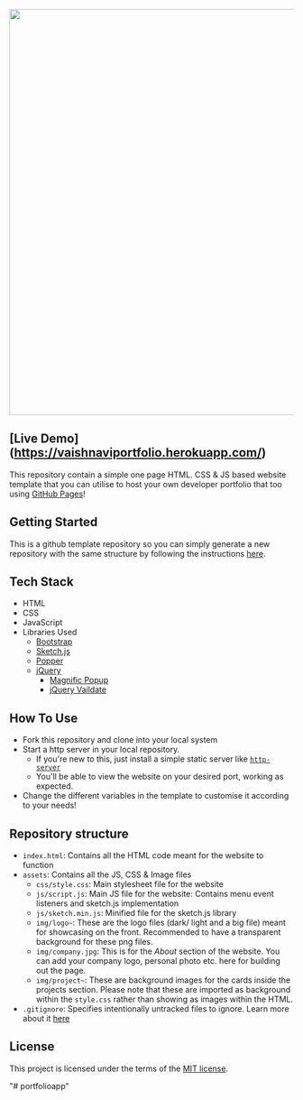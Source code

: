 <p align="center">
  <kbd>
<img src="logo.png" width="720"></img>
  </kbd>
</p>

## [Live Demo] (https://vaishnaviportfolio.herokuapp.com/)

This repository contain a simple one page HTML. CSS & JS based website template that you can utilise to host your own developer portfolio that too using [GitHub Pages](https://pages.github.com/)! 


## Getting Started

This is a github template repository so you can simply generate a new repository with the same structure by following the instructions [here](https://docs.github.com/en/github/creating-cloning-and-archiving-repositories/creating-a-repository-on-github/creating-a-repository-from-a-template).

## Tech Stack
- HTML
- CSS
- JavaScript
- Libraries Used
    - [Bootstrap](https://getbootstrap.com/)
    - [Sketch.js](https://soulwire.github.io/sketch.js/)
    - [Popper](https://popper.js.org/)
    - [jQuery](https://jquery.com/)
        - [Magnific Popup](https://dimsemenov.com/plugins/magnific-popup/)
        - [jQuery Vaildate](https://jqueryvalidation.org/)


## How To Use 

- Fork this repository and clone into your local system
- Start a http server in your local repository.
    - If you're new to this, just install a simple static server like [`http-server`](https://www.npmjs.com/package/http-server)
    - You'll be able to view the website on your desired port, working as expected.
- Change the different variables in the template to customise it according to your needs!

## Repository structure

- `index.html`: Contains all the HTML code meant for the website to function
- `assets`:  Contains all the JS, CSS & Image files
    - `css/style.css`: Main stylesheet file for the website
    - `js/script.js`: Main JS file for the website: Contains menu event listeners and sketch.js implementation
    - `js/sketch.min.js`: Minified file for the sketch.js library
    - `img/logo~`: These are the logo files (dark/ light and a big file) meant for showcasing on the front. Recommended to have a transparent background for these png files.
    - `img/company.jpg`: This is for the *About* section of the website. You can add your company logo, personal photo etc. here for building out the page.
    - `img/project~`: These are background images for the cards inside the projects section. Please note that these are imported as background within the `style.css` rather than showing as images within the HTML.
- `.gitignore`: Specifies intentionally untracked files to ignore. Learn more about it [here](https://git-scm.com/docs/gitignore)

## License

This project is licensed under the terms of the [MIT license](https://opensource.org/licenses/MIT).

"# portfolioapp" 
